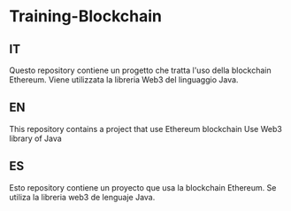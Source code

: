 # Training-Blockchain

## IT
Questo repository contiene un progetto che tratta l'uso della blockchain Ethereum.
Viene utilizzata la libreria Web3 del linguaggio Java.

## EN
This repository contains a project that use Ethereum blockchain
Use Web3 library of Java

## ES
Esto repository contiene un proyecto que usa la blockchain Ethereum.
Se utiliza la libreria web3 de lenguaje Java.
